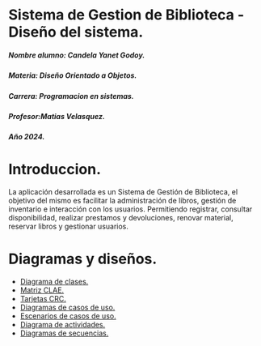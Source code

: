 # Sistema de Gestion de Biblioteca - Diseño del sistema. 

<p>

</p>

##### Nombre alumno: Candela Yanet Godoy.
##### Materia: Diseño Orientado a Objetos. 
##### Carrera: Programacion en sistemas. 
##### Profesor:Matias Velasquez.
##### Año 2024. 

# Introduccion. 

<p>

</p>

La aplicación desarrollada es un Sistema de Gestión de Biblioteca, el objetivo del mismo es facilitar la administración de libros, gestión de inventario e interacción con los usuarios. Permitiendo registrar, consultar disponibilidad, realizar prestamos y devoluciones, renovar material, reservar libros y gestionar usuarios.

# Diagramas y diseños. 

- [Diagrama de clases.](https://viewer.diagrams.net/?tags=%7B%7D&highlight=0000ff&edit=_blank&layers=1&nav=1&title=DiagramaDeClases.drawio#Uhttps%3A%2F%2Fdrive.google.com%2Fuc%3Fid%3D1-Mo6MCG1Wfvtpl1vYN23HvXt1E1HXIna%26export%3Ddownload)
- [Matriz CLAE.](https://viewer.diagrams.net/?tags=%7B%7D&highlight=0000ff&edit=_blank&layers=1&nav=1&title=MatrizCLAE.drawio#Uhttps%3A%2F%2Fdrive.google.com%2Fuc%3Fid%3D1-Q4Fm5FPuZZfMt32lhZUA-eNY2oa2msq%26export%3Ddownload)
- [Tarjetas CRC.](https://viewer.diagrams.net/?tags=%7B%7D&title=.%24TarjetasCRC.drawio.dtmp#Uhttps%3A%2F%2Fdrive.google.com%2Fuc%3Fid%3D1-QkA7nhrPOaiJl-pf_81YMX7BZTPi58i%26export%3Ddownload) 
- [Diagramas de casos de uso.](https://viewer.diagrams.net/?tags=%7B%7D&highlight=0000ff&edit=_blank&layers=1&nav=1&title=DiagramaCasosDeUso.drawio#Uhttps%3A%2F%2Fdrive.google.com%2Fuc%3Fid%3D1jgXRfzMZfU7-kkka08o0r4XeAbYp0lrW%26export%3Ddownload) 
- [Escenarios de casos de uso.](https://viewer.diagrams.net/?tags=%7B%7D&highlight=0000ff&edit=_blank&layers=1&nav=1&title=EscenariosDeCasoDeUso.drawio#Uhttps%3A%2F%2Fdrive.google.com%2Fuc%3Fid%3D1-LxckYUYYnhsHbTgv8NvLm74pAZx_0uw%26export%3Ddownload)
- [Diagrama de actividades.](https://viewer.diagrams.net/?tags=%7B%7D&highlight=0000ff&edit=_blank&layers=1&nav=1&title=DiagramaDeActividades.drawio#Uhttps%3A%2F%2Fdrive.google.com%2Fuc%3Fid%3D1-PmMDT38MV_8gLArJzkKGKvnaaAMk8kj%26export%3Ddownload)
- [Diagramas de secuencias.](https://viewer.diagrams.net/?tags=%7B%7D&highlight=0000ff&edit=_blank&layers=1&nav=1&title=DiagramasDeSecuencias.drawio#Uhttps%3A%2F%2Fdrive.google.com%2Fuc%3Fid%3D1-M2tfieYeK5k_2CFGG5c2uSxMjvQP0TX%26export%3Ddownload)


